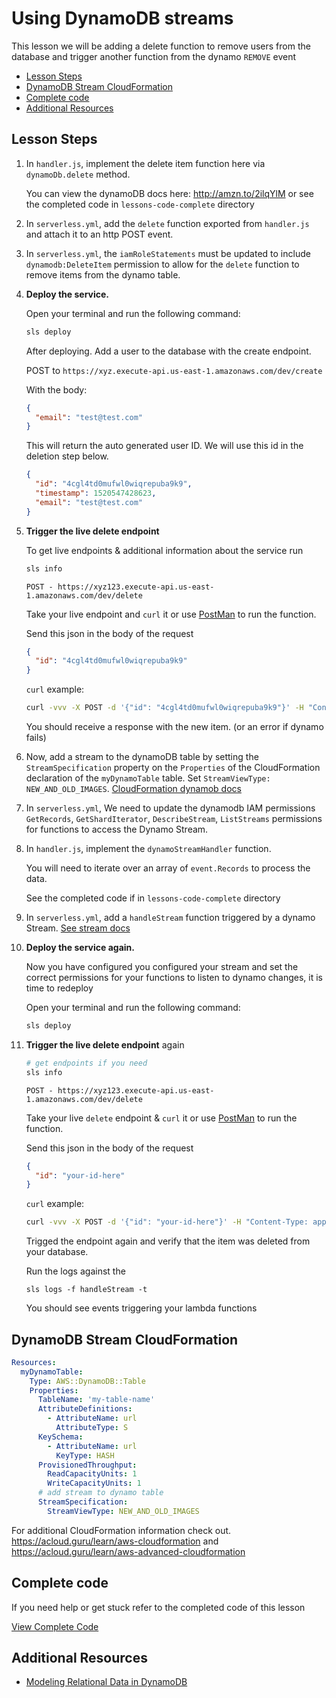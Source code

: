 # Using DynamoDB streams

This lesson we will be adding a delete function to remove users from the database and trigger another function from the dynamo `REMOVE` event

- [Lesson Steps](#lesson-steps)
- [DynamoDB Stream CloudFormation](#dynamodb-stream-cloudformation)
- [Complete code](#complete-code)
- [Additional Resources](#additional-resources)

## Lesson Steps

1. In `handler.js`, implement the delete item function here via `dynamoDb.delete` method.

      You can view the dynamoDB docs here: http://amzn.to/2ilqYlM or see the completed code in `lessons-code-complete` directory

2. In `serverless.yml`, add the `delete` function exported from `handler.js` and attach it to an http POST event.

3. In `serverless.yml`, the `iamRoleStatements` must be updated to include `dynamodb:DeleteItem` permission to allow for the `delete` function to remove items from the dynamo table.

4. **Deploy the service.**

    Open your terminal and run the following command:

    ```bash
    sls deploy
    ```

    After deploying. Add a user to the database with the create endpoint.

    POST to `https://xyz.execute-api.us-east-1.amazonaws.com/dev/create`

    With the body:

    ```json
    {
      "email": "test@test.com"
    }
    ```

    This will return the auto generated user ID. We will use this id in the deletion step below.

    ```json
    {
      "id": "4cgl4td0mufwl0wiqrepuba9k9",
      "timestamp": 1520547428623,
      "email": "test@test.com"
    }
    ```

5. **Trigger the live delete endpoint**

    To get live endpoints & additional information about the service run

    ```bash
    sls info
    ```

    `POST - https://xyz123.execute-api.us-east-1.amazonaws.com/dev/delete`

    Take your live endpoint and `curl` it or use [PostMan](https://www.getpostman.com) to run the function.

    Send this json in the body of the request

    ```json
    {
      "id": "4cgl4td0mufwl0wiqrepuba9k9"
    }
    ```

    `curl` example:

    ```bash
    curl -vvv -X POST -d '{"id": "4cgl4td0mufwl0wiqrepuba9k9"}' -H "Content-Type: application/json" https://xyz.execute-api.us-east-1.amazonaws.com/dev/delete
    ```

    You should receive a response with the new item. (or an error if dynamo fails)

6. Now, add a stream to the dynamoDB table by setting the `StreamSpecification` property on the `Properties` of the CloudFormation declaration of the `myDynamoTable` table. Set `StreamViewType: NEW_AND_OLD_IMAGES`. [CloudFormation dynamob docs](http://amzn.to/2txNq3a)

7. In `serverless.yml`, We need to update the dynamodb IAM permissions `GetRecords`, `GetShardIterator`, `DescribeStream`, `ListStreams` permissions for functions to access the Dynamo Stream.

8. In `handler.js`, implement the `dynamoStreamHandler` function.

    You will need to iterate over an array of `event.Records` to process the data.

    See the completed code if in `lessons-code-complete` directory

8. In `serverless.yml`, add a `handleStream` function triggered by a dynamo Stream. [See stream docs](http://bit.ly/2mhkJne)

9. **Deploy the service again.**

    Now you have configured you configured your stream and set the correct permissions for your functions to listen to dynamo changes, it is time to redeploy

    Open your terminal and run the following command:

    ```bash
    sls deploy
    ```

10. **Trigger the live delete endpoint** again

    ```bash
    # get endpoints if you need
    sls info
    ```

    `POST - https://xyz123.execute-api.us-east-1.amazonaws.com/dev/delete`

    Take your live `delete` endpoint & `curl` it or use [PostMan](https://www.getpostman.com) to run the function.

    Send this json in the body of the request

    ```json
    {
      "id": "your-id-here"
    }
    ```

    `curl` example:

    ```bash
    curl -vvv -X POST -d '{"id": "your-id-here"}' -H "Content-Type: application/json" https://xyz.execute-api.us-east-1.amazonaws.com/dev/delete
    ```

    Trigged the endpoint again and verify that the item was deleted from your database.

    Run the logs against the
    ```
    sls logs -f handleStream -t
    ```

    You should see events triggering your lambda functions

## DynamoDB Stream CloudFormation

```yml
Resources:
  myDynamoTable:
    Type: AWS::DynamoDB::Table
    Properties:
      TableName: 'my-table-name'
      AttributeDefinitions:
        - AttributeName: url
          AttributeType: S
      KeySchema:
        - AttributeName: url
          KeyType: HASH
      ProvisionedThroughput:
        ReadCapacityUnits: 1
        WriteCapacityUnits: 1
      # add stream to dynamo table
      StreamSpecification:
        StreamViewType: NEW_AND_OLD_IMAGES
```

For additional CloudFormation information check out. https://acloud.guru/learn/aws-cloudformation and https://acloud.guru/learn/aws-advanced-cloudformation


## Complete code

If you need help or get stuck refer to the completed code of this lesson

[View Complete Code](https://github.com/DavidWells/serverless-workshop/tree/master/lessons-code-complete/events/dynamodb-streams)

## Additional Resources

- [Modeling Relational Data in DynamoDB](https://docs.aws.amazon.com/amazondynamodb/latest/developerguide/bp-modeling-nosql-B.html)
